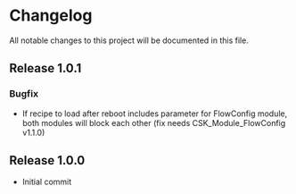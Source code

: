# Changelog
All notable changes to this project will be documented in this file.

## Release 1.0.1

### Bugfix
- If recipe to load after reboot includes parameter for FlowConfig module, both modules will block each other (fix needs CSK_Module_FlowConfig v1.1.0)

## Release 1.0.0
- Initial commit